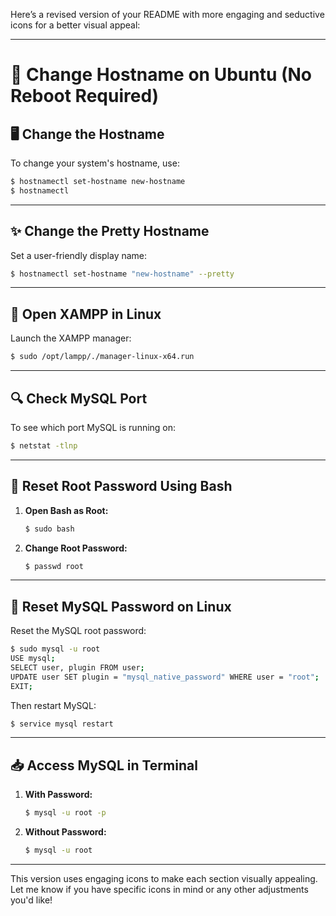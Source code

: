 Here’s a revised version of your README with more engaging and seductive icons for a better visual appeal:

---

# 🌟 Change Hostname on Ubuntu (No Reboot Required)

## 🖥️ Change the Hostname

To change your system's hostname, use:

```bash
$ hostnamectl set-hostname new-hostname
$ hostnamectl
```

---

## ✨ Change the Pretty Hostname

Set a user-friendly display name:

```bash
$ hostnamectl set-hostname "new-hostname" --pretty
```

---

## 🔧 Open XAMPP in Linux

Launch the XAMPP manager:

```bash
$ sudo /opt/lampp/./manager-linux-x64.run
```

---

## 🔍 Check MySQL Port

To see which port MySQL is running on:

```bash
$ netstat -tlnp
```

---

## 🔑 Reset Root Password Using Bash

1. **Open Bash as Root:**
   ```bash
   $ sudo bash
   ```

2. **Change Root Password:**
   ```bash
   $ passwd root
   ```

---

## 🔄 Reset MySQL Password on Linux

Reset the MySQL root password:

```bash
$ sudo mysql -u root
USE mysql;
SELECT user, plugin FROM user;
UPDATE user SET plugin = "mysql_native_password" WHERE user = "root";
EXIT;
```

Then restart MySQL:

```bash
$ service mysql restart
```

---

## 📥 Access MySQL in Terminal

1. **With Password:**
   ```bash
   $ mysql -u root -p
   ```

2. **Without Password:**
   ```bash
   $ mysql -u root
   ```

---

This version uses engaging icons to make each section visually appealing. Let me know if you have specific icons in mind or any other adjustments you'd like!
